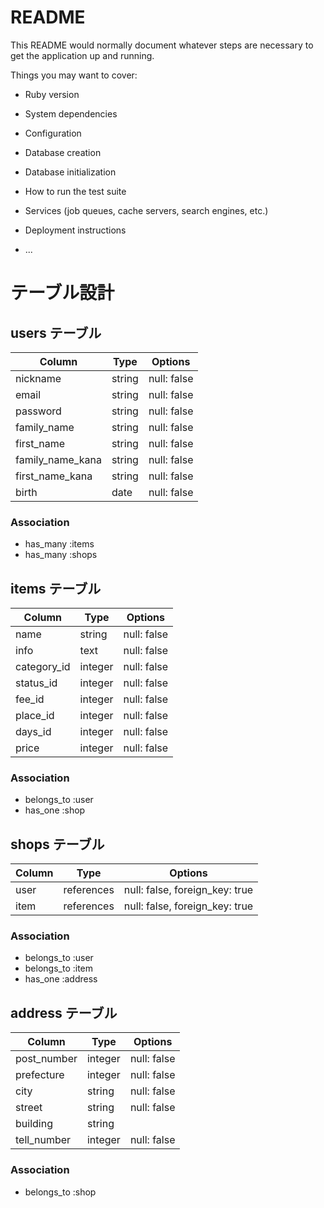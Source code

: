 # README

This README would normally document whatever steps are necessary to get the
application up and running.

Things you may want to cover:

* Ruby version

* System dependencies

* Configuration

* Database creation

* Database initialization

* How to run the test suite

* Services (job queues, cache servers, search engines, etc.)

* Deployment instructions

* ...

# テーブル設計

## users テーブル

| Column            | Type   | Options     |
| ----------------- | ------ | ----------- |
| nickname          | string | null: false |
| email             | string | null: false |
| password          | string | null: false |
| family_name       | string | null: false |
| first_name        | string | null: false |
| family_name_kana  | string | null: false |
| first_name_kana   | string | null: false |
| birth             | date   | null: false |

### Association

- has_many :items
- has_many :shops

## items テーブル

| Column      | Type    | Options     |
| ----------- | ------- | ----------- |
| name        | string  | null: false |
| info        | text    | null: false |
| category_id | integer | null: false |
| status_id   | integer | null: false |
| fee_id      | integer | null: false |
| place_id    | integer | null: false |
| days_id     | integer | null: false |
| price       | integer | null: false |

### Association

- belongs_to :user
- has_one :shop

## shops テーブル

| Column    | Type       | Options                        |
| ----------| ---------- | ------------------------------ |
| user      | references | null: false, foreign_key: true |
| item      | references | null: false, foreign_key: true |

### Association

- belongs_to :user
- belongs_to :item
- has_one :address

## address テーブル

| Column      | Type     | Options       |
| ------------| -------- | ------------- |
| post_number | integer  | null: false   |
| prefecture  | integer  | null: false   |
| city        | string   | null: false   |
| street      | string   | null: false   |
| building    | string   |               |
| tell_number | integer  | null: false   |

### Association

- belongs_to :shop